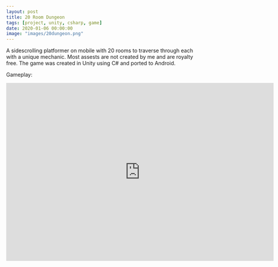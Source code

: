```yaml
---
layout: post
title: 20 Room Dungeon
tags: [project, unity, csharp, game]
date: 2020-01-06 00:00:00
image: "images/20dungeon.png"
---
```


A sidescrolling platformer on mobile with 20 rooms to traverse through each with a unique mechanic. Most assests are not created by me and are royalty free.
The game was created in Unity using C# and ported to Android.

Gameplay:
<iframe width="720" height="480" src="https://www.youtube.com/embed/GcKJCPuhLXw" frameborder="0" allow="accelerometer; autoplay; encrypted-media; gyroscope; picture-in-picture" allowfullscreen>&nbsp</iframe>
